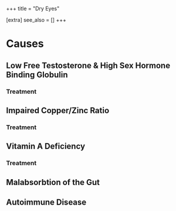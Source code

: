 +++
title = "Dry Eyes"

[extra]
see_also = []
+++

# Causes

## Low Free Testosterone & High Sex Hormone Binding Globulin

### Treatment


## Impaired Copper/Zinc Ratio

### Treatment


## Vitamin A Deficiency

### Treatment

## Malabsorbtion of the Gut

## Autoimmune Disease